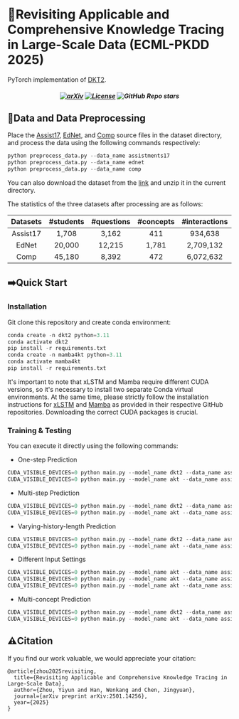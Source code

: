 # 🚀Revisiting Applicable and Comprehensive Knowledge Tracing in Large-Scale Data (ECML-PKDD 2025)

PyTorch implementation of [DKT2](https://arxiv.org/abs/2501.14256).

<h5 align=center>
      
[![arXiv](https://img.shields.io/badge/Arxiv-2501.14256-red?logo=arxiv&label=Arxiv&color=red)](https://arxiv.org/abs/2501.14256)
[![License](https://img.shields.io/badge/Code%20License-MIT%20License-yellow)](https://github.com/zyy-2001/DKT2/blob/master/LICENSE)
![GitHub Repo stars](https://img.shields.io/github/stars/zyy-2001/DKT2/)

</h5>


## 🌟Data and Data Preprocessing

Place the [Assist17](https://sites.google.com/view/assistmentsdatamining/dataset?authuser=0), [EdNet](https://github.com/riiid/ednet), and [Comp](https://github.com/wahr0411/PTADisc) source files in the dataset directory, and process the data using the following commands respectively:

```python
python preprocess_data.py --data_name assistments17
python preprocess_data.py --data_name ednet
python preprocess_data.py --data_name comp
```

You can also download the dataset from the [link](https://drive.google.com/file/d/1PMikGhRwSVAFc0319vxGkoZslM_jvYI_/view?usp=sharing) and unzip it in the current directory.

The statistics of the three datasets after processing are as follows:

| Datasets | #students | #questions | #concepts | #interactions |
| :------: | :-------: | :--------: | :-------: | :-----------: |
| Assist17 |   1,708   |   3,162   |    411    |    934,638    |
|  EdNet  |  20,000  |   12,215   |   1,781   |   2,709,132   |
|   Comp   |  45,180  |   8,392   |    472    |   6,072,632   |

## ➡️Quick Start

### Installation

Git clone this repository and create conda environment:

```python
conda create -n dkt2 python=3.11
conda activate dkt2
pip install -r requirements.txt 
conda create -n mamba4kt python=3.11
conda activate mamba4kt
pip install -r requirements.txt 
```

It's important to note that xLSTM and Mamba require different CUDA versions, so it's necessary to install two separate Conda virtual environments. At the same time, please strictly follow the installation instructions for [xLSTM](https://github.com/NX-AI/xlstm) and [Mamba](https://github.com/state-spaces/mamba) as provided in their respective GitHub repositories. Downloading the correct CUDA packages is crucial.



### Training & Testing

You can execute it directly using the following commands:

- One-step Prediction

```python
CUDA_VISIBLE_DEVICES=0 python main.py --model_name dkt2 --data_name assistments17
CUDA_VISIBLE_DEVICES=0 python main.py --model_name akt --data_name assistments17 --trans True
```

- Multi-step Prediction

```python
CUDA_VISIBLE_DEVICES=0 python main.py --model_name dkt2 --data_name assistments17 --len 5
CUDA_VISIBLE_DEVICES=0 python main.py --model_name akt --data_name assistments17 --trans True --len 5
```

- Varying-history-length Prediction

```python
CUDA_VISIBLE_DEVICES=0 python main.py --model_name dkt2 --data_name assistments17 --seq_len 500
CUDA_VISIBLE_DEVICES=0 python main.py --model_name akt --data_name assistments17 --trans True --seq_len 500
```

- Different Input Settings

```python
CUDA_VISIBLE_DEVICES=0 python main.py --model_name akt --data_name assistments17 --len 5 --mask_future (△ setting)
CUDA_VISIBLE_DEVICES=0 python main.py --model_name akt --data_name assistments17 --len 5 --mask_response (◦ setting)
CUDA_VISIBLE_DEVICES=0 python main.py --model_name akt --data_name assistments17 --len 5 --pred_last (• setting)
```

- Multi-concept Prediction

```python
CUDA_VISIBLE_DEVICES=0 python main.py --model_name dkt2 --data_name assistments17 --joint True
CUDA_VISIBLE_DEVICES=0 python main.py --model_name akt --data_name assistments17 --trans True --joint True
```

## ⚠️Citation
If you find our work valuable, we would appreciate your citation: 
```text
@article{zhou2025revisiting,
  title={Revisiting Applicable and Comprehensive Knowledge Tracing in Large-Scale Data},
  author={Zhou, Yiyun and Han, Wenkang and Chen, Jingyuan},
  journal={arXiv preprint arXiv:2501.14256},
  year={2025}
}
```
